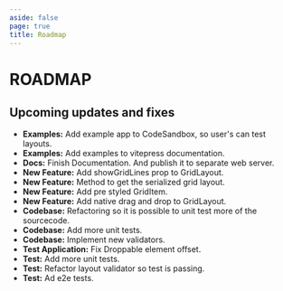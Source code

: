 ```yaml
---
aside: false
page: true
title: Roadmap
---
```


# ROADMAP

## Upcoming updates and fixes
* __Examples:__ Add example app to CodeSandbox, so user's can test layouts.
* __Examples:__ Add examples to vitepress documentation. 
* __Docs:__ Finish Documentation. And publish it to separate web server.
* __New Feature:__ Add showGridLines prop to GridLayout.
* __New Feature:__ Method to get the serialized grid layout.
* __New Feature:__ Add pre styled GridItem.
* __New Feature:__ Add native drag and drop to GridLayout.
* __Codebase:__ Refactoring so it is possible to unit test more of the sourcecode.
* __Codebase:__ Add more unit tests.
* __Codebase:__ Implement new validators.
* __Test Application:__ Fix Droppable element offset.
* __Test:__ Add more unit tests.
* __Test:__ Refactor layout validator so test is passing.
* __Test:__ Ad e2e tests.
